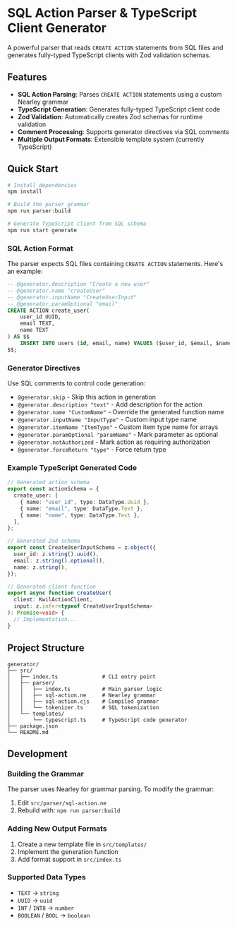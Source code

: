 # SQL Action Parser & TypeScript Client Generator

A powerful parser that reads `CREATE ACTION` statements from SQL files and generates fully-typed TypeScript clients with Zod validation schemas.

## Features

- **SQL Action Parsing**: Parses `CREATE ACTION` statements using a custom Nearley grammar
- **TypeScript Generation**: Generates fully-typed TypeScript client code
- **Zod Validation**: Automatically creates Zod schemas for runtime validation
- **Comment Processing**: Supports generator directives via SQL comments
- **Multiple Output Formats**: Extensible template system (currently TypeScript)

## Quick Start

```bash
# Install dependencies
npm install

# Build the parser grammar
npm run parser:build

# Generate TypeScript client from SQL schema
npm run start generate
```

### SQL Action Format

The parser expects SQL files containing `CREATE ACTION` statements. Here's an example:

```sql
-- @generator.description "Create a new user"
-- @generator.name "createUser"
-- @generator.inputName "CreateUserInput"
-- @generator.paramOptional "email"
CREATE ACTION create_user(
    user_id UUID,
    email TEXT,
    name TEXT
) AS $$
    INSERT INTO users (id, email, name) VALUES ($user_id, $email, $name);
$$;
```

### Generator Directives

Use SQL comments to control code generation:

- `@generator.skip` - Skip this action in generation
- `@generator.description "text"` - Add description for the action
- `@generator.name "CustomName"` - Override the generated function name
- `@generator.inputName "InputType"` - Custom input type name
- `@generator.itemName "ItemType"` - Custom item type name for arrays
- `@generator.paramOptional "paramName"` - Mark parameter as optional
- `@generator.notAuthorized` - Mark action as requiring authorization
- `@generator.forceReturn "type"` - Force return type

### Example TypeScript Generated Code

```typescript
// Generated action schema
export const actionSchema = {
  create_user: [
    { name: "user_id", type: DataType.Uuid },
    { name: "email", type: DataType.Text },
    { name: "name", type: DataType.Text },
  ],
};

// Generated Zod schema
export const CreateUserInputSchema = z.object({
  user_id: z.string().uuid(),
  email: z.string().optional(),
  name: z.string(),
});

// Generated client function
export async function createUser(
  client: KwilActionClient,
  input: z.infer<typeof CreateUserInputSchema>
): Promise<void> {
  // Implementation...
}
```

## Project Structure

```
generator/
├── src/
│   ├── index.ts              # CLI entry point
│   ├── parser/
│   │   ├── index.ts          # Main parser logic
│   │   ├── sql-action.ne     # Nearley grammar
│   │   ├── sql-action.cjs    # Compiled grammar
│   │   └── tokenizer.ts      # SQL tokenization
│   └── templates/
│       └── typescript.ts     # TypeScript code generator
├── package.json
└── README.md
```

## Development

### Building the Grammar

The parser uses Nearley for grammar parsing. To modify the grammar:

1. Edit `src/parser/sql-action.ne`
2. Rebuild with: `npm run parser:build`

### Adding New Output Formats

1. Create a new template file in `src/templates/`
2. Implement the generation function
3. Add format support in `src/index.ts`

### Supported Data Types

- `TEXT` → `string`
- `UUID` → `uuid`
- `INT` / `INT8` → `number`
- `BOOLEAN` / `BOOL` → `boolean`

